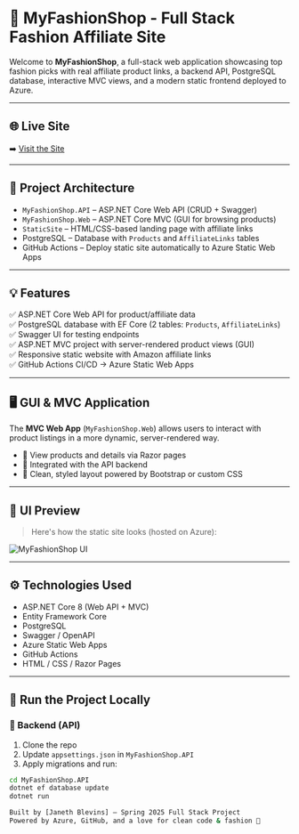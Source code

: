 # 👗 MyFashionShop - Full Stack Fashion Affiliate Site

Welcome to **MyFashionShop**, a full-stack web application showcasing top fashion picks with real affiliate product links,
 a backend API, PostgreSQL database, interactive MVC views, and a modern static frontend deployed to Azure.

---

## 🌐 Live Site
➡️ [Visit the Site](https://victorious-dune-048530810.6.azurestaticapps.net)

---

## 🧱 Project Architecture

- `MyFashionShop.API` – ASP.NET Core Web API (CRUD + Swagger)
- `MyFashionShop.Web` – ASP.NET Core MVC (GUI for browsing products)
- `StaticSite` – HTML/CSS-based landing page with affiliate links
- PostgreSQL – Database with `Products` and `AffiliateLinks` tables
- GitHub Actions – Deploy static site automatically to Azure Static Web Apps

---

## 💡 Features

✅ ASP.NET Core Web API for product/affiliate data  
✅ PostgreSQL database with EF Core (2 tables: `Products`, `AffiliateLinks`)  
✅ Swagger UI for testing endpoints  
✅ ASP.NET MVC project with server-rendered product views (GUI)  
✅ Responsive static website with Amazon affiliate links  
✅ GitHub Actions CI/CD → Azure Static Web Apps  

---

## 🖥️ GUI & MVC Application

The **MVC Web App** (`MyFashionShop.Web`) allows users to interact with product listings in a more dynamic, server-rendered way.

- 🧾 View products and details via Razor pages  
- 🔄 Integrated with the API backend  
- 🎨 Clean, styled layout powered by Bootstrap or custom CSS  

---

## 📸 UI Preview

> Here's how the static site looks (hosted on Azure):

![MyFashionShop UI](StaticSite/screenshot.png)

---

## ⚙️ Technologies Used

- ASP.NET Core 8 (Web API + MVC)
- Entity Framework Core
- PostgreSQL
- Swagger / OpenAPI
- Azure Static Web Apps
- GitHub Actions
- HTML / CSS / Razor Pages

---

## 🚀 Run the Project Locally

### 🧩 Backend (API)

1. Clone the repo  
2. Update `appsettings.json` in `MyFashionShop.API`  
3. Apply migrations and run:

```bash
cd MyFashionShop.API
dotnet ef database update
dotnet run

Built by [Janeth Blevins] — Spring 2025 Full Stack Project
Powered by Azure, GitHub, and a love for clean code & fashion 💅
